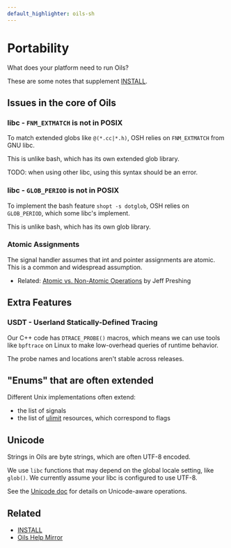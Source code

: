 ```yaml
---
default_highlighter: oils-sh
---
```


Portability
===========

What does your platform need to run Oils?

These are some notes that supplement [INSTALL](INSTALL.html).

<div id="toc">
</div>

## Issues in the core of Oils

### libc - `FNM_EXTMATCH` is not in POSIX

To match extended globs like `@(*.cc|*.h)`, OSH relies on `FNM_EXTMATCH` from
GNU libc.

This is unlike bash, which has its own extended glob library.

TODO: when using other libc, using this syntax should be an error.

### libc - `GLOB_PERIOD` is not in POSIX

To implement the bash feature `shopt -s dotglob`, OSH relies on `GLOB_PERIOD`,
which some libc's implement.

This is unlike bash, which has its own glob library.

### Atomic Assignments

The signal handler assumes that int and pointer assignments are atomic.  This
is a common and widespread assumption.

- Related: [Atomic vs. Non-Atomic
  Operations](https://preshing.com/20130618/atomic-vs-non-atomic-operations/)
  by Jeff Preshing

<!--
As of 2024, the GC object layout doesn't depend on endian-ness.

Tagged pointers may change this.  A value may be either a pointer, which
implies its least significant bits are zero, or an immediate value.

We will have some #ifdef for it.
-->

## Extra Features

### USDT - Userland Statically-Defined Tracing

Our C++ code has `DTRACE_PROBE()` macros, which means we can use tools like
`bpftrace` on Linux to make low-overhead queries of runtime behavior.

The probe names and locations aren't stable across releases.

## "Enums" that are often extended

Different Unix implementations often extend:

- the list of signals 
- the list of [ulimit][] resources, which correspond to flags

[ulimit]: ref/chap-builtin-cmd.html#ulimit

## Unicode

Strings in Oils are byte strings, which are often UTF-8 encoded.

We use `libc` functions that may depend on the global locale setting, like
`glob()`.  We currently assume your libc is configured to use UTF-8.

See the [Unicode doc][] for details on Unicode-aware operations.

[Unicode doc]: unicode.html

## Related

- [INSTALL](INSTALL.html)
- [Oils Help Mirror](help-mirror.html)

<!--

TODO: ./configure could detect some of these
-->
